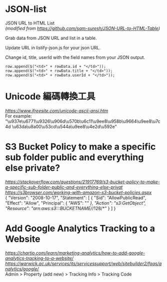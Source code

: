 # JSON-list
JSON URL to HTML List<br>
<i>(modified from https://github.com/sam-suresh/JSON-URL-to-HTML-Table)</i>

Grab data from JSON URL and list in a table.

Update URL in listify-json.js for your json URL.

Change id, title, userId with the field names from your JSON output. 

 	row.append($("<td>" + rowData.id + "</td>"));
    row.append($("<td>" + rowData.title + "</td>"));
	row.append($("<td>" + rowData.userId + "</td>")); 
# Unicode 編碼轉換工具
<i>https://www.ifreesite.com/unicode-ascii-ansi.htm</i><br>
 For example: "\u937e\u6771\u9326\u906d\u570b\u6c11\u9ee8\u958b\u9664\u9ee8\u7c4d \u63da\u8a00\u53cd\u544a\u9ee8\u4e2d\u592e"
# S3 Bucket Policy to make a specific sub folder public and everything else private?
<i> https://stackoverflow.com/questions/21917769/s3-bucket-policy-to-make-a-specific-sub-folder-public-and-everything-else-privat </i> <br>
<i> https://s3browser.com/working-with-amazon-s3-bucket-policies.aspx </i> <br>
{
    "Version": "2008-10-17",
    "Statement": [
        {
            "Sid": "AllowPublicRead",
            "Effect": "Allow",
            "Principal": {
                "AWS": "*"
            },
            "Action": "s3:GetObject",
            "Resource": "arn:aws:s3:::BUCKETNAME/*/128/*"
        }
    ]
}
# Add Google Analytics Tracking to a Website
<i>https://chartio.com/learn/marketing-analytics/how-to-add-google-analytics-tracking-to-a-website/</i><br>
<i>https://warwick.ac.uk/services/its/servicessupport/web/sitebuilder2/faqs/analytics/google/</i><br>
Admin > Property (add new) > Tracking Info > Tracking Code
